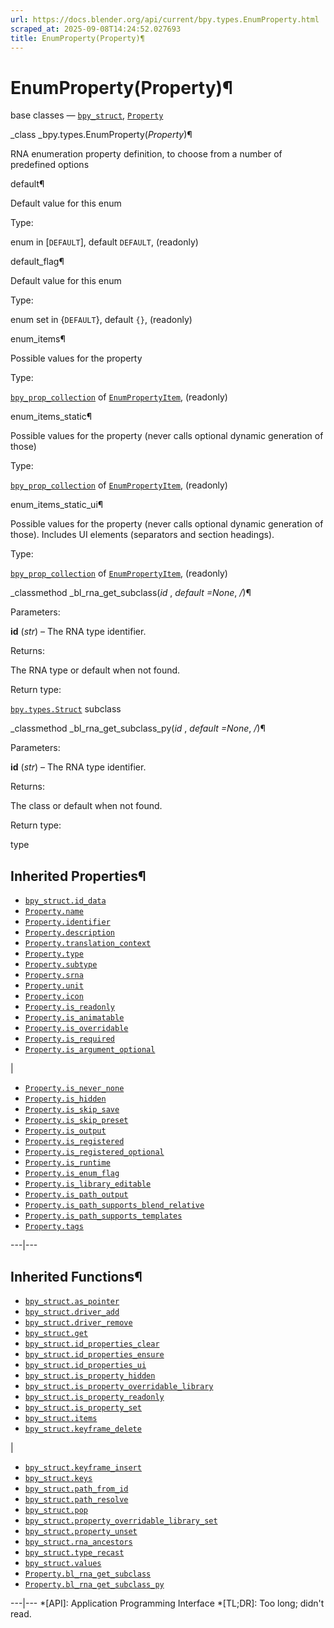 ```yaml
---
url: https://docs.blender.org/api/current/bpy.types.EnumProperty.html
scraped_at: 2025-09-08T14:24:52.027693
title: EnumProperty(Property)¶
---
```


# EnumProperty(Property)¶  
  
base classes — [`bpy_struct`](bpy.types.bpy_struct.html#bpy.types.bpy_struct
"bpy.types.bpy_struct"),
[`Property`](bpy.types.Property.html#bpy.types.Property "bpy.types.Property")

_class _bpy.types.EnumProperty(_Property_)¶

    

RNA enumeration property definition, to choose from a number of predefined
options

default¶

    

Default value for this enum

Type:

    

enum in [`DEFAULT`], default `DEFAULT`, (readonly)

default_flag¶

    

Default value for this enum

Type:

    

enum set in {`DEFAULT`}, default `{}`, (readonly)

enum_items¶

    

Possible values for the property

Type:

    

[`bpy_prop_collection`](bpy.types.bpy_prop_collection.html#bpy.types.bpy_prop_collection
"bpy.types.bpy_prop_collection") of
[`EnumPropertyItem`](bpy.types.EnumPropertyItem.html#bpy.types.EnumPropertyItem
"bpy.types.EnumPropertyItem"), (readonly)

enum_items_static¶

    

Possible values for the property (never calls optional dynamic generation of
those)

Type:

    

[`bpy_prop_collection`](bpy.types.bpy_prop_collection.html#bpy.types.bpy_prop_collection
"bpy.types.bpy_prop_collection") of
[`EnumPropertyItem`](bpy.types.EnumPropertyItem.html#bpy.types.EnumPropertyItem
"bpy.types.EnumPropertyItem"), (readonly)

enum_items_static_ui¶

    

Possible values for the property (never calls optional dynamic generation of
those). Includes UI elements (separators and section headings).

Type:

    

[`bpy_prop_collection`](bpy.types.bpy_prop_collection.html#bpy.types.bpy_prop_collection
"bpy.types.bpy_prop_collection") of
[`EnumPropertyItem`](bpy.types.EnumPropertyItem.html#bpy.types.EnumPropertyItem
"bpy.types.EnumPropertyItem"), (readonly)

_classmethod _bl_rna_get_subclass(_id_ , _default =None_, _/_)¶

    

Parameters:

    

**id** (_str_) – The RNA type identifier.

Returns:

    

The RNA type or default when not found.

Return type:

    

[`bpy.types.Struct`](bpy.types.Struct.html#bpy.types.Struct
"bpy.types.Struct") subclass

_classmethod _bl_rna_get_subclass_py(_id_ , _default =None_, _/_)¶

    

Parameters:

    

**id** (_str_) – The RNA type identifier.

Returns:

    

The class or default when not found.

Return type:

    

type

## Inherited Properties¶

  * [`bpy_struct.id_data`](bpy.types.bpy_struct.html#bpy.types.bpy_struct.id_data "bpy.types.bpy_struct.id_data")
  * [`Property.name`](bpy.types.Property.html#bpy.types.Property.name "bpy.types.Property.name")
  * [`Property.identifier`](bpy.types.Property.html#bpy.types.Property.identifier "bpy.types.Property.identifier")
  * [`Property.description`](bpy.types.Property.html#bpy.types.Property.description "bpy.types.Property.description")
  * [`Property.translation_context`](bpy.types.Property.html#bpy.types.Property.translation_context "bpy.types.Property.translation_context")
  * [`Property.type`](bpy.types.Property.html#bpy.types.Property.type "bpy.types.Property.type")
  * [`Property.subtype`](bpy.types.Property.html#bpy.types.Property.subtype "bpy.types.Property.subtype")
  * [`Property.srna`](bpy.types.Property.html#bpy.types.Property.srna "bpy.types.Property.srna")
  * [`Property.unit`](bpy.types.Property.html#bpy.types.Property.unit "bpy.types.Property.unit")
  * [`Property.icon`](bpy.types.Property.html#bpy.types.Property.icon "bpy.types.Property.icon")
  * [`Property.is_readonly`](bpy.types.Property.html#bpy.types.Property.is_readonly "bpy.types.Property.is_readonly")
  * [`Property.is_animatable`](bpy.types.Property.html#bpy.types.Property.is_animatable "bpy.types.Property.is_animatable")
  * [`Property.is_overridable`](bpy.types.Property.html#bpy.types.Property.is_overridable "bpy.types.Property.is_overridable")
  * [`Property.is_required`](bpy.types.Property.html#bpy.types.Property.is_required "bpy.types.Property.is_required")
  * [`Property.is_argument_optional`](bpy.types.Property.html#bpy.types.Property.is_argument_optional "bpy.types.Property.is_argument_optional")

|

  * [`Property.is_never_none`](bpy.types.Property.html#bpy.types.Property.is_never_none "bpy.types.Property.is_never_none")
  * [`Property.is_hidden`](bpy.types.Property.html#bpy.types.Property.is_hidden "bpy.types.Property.is_hidden")
  * [`Property.is_skip_save`](bpy.types.Property.html#bpy.types.Property.is_skip_save "bpy.types.Property.is_skip_save")
  * [`Property.is_skip_preset`](bpy.types.Property.html#bpy.types.Property.is_skip_preset "bpy.types.Property.is_skip_preset")
  * [`Property.is_output`](bpy.types.Property.html#bpy.types.Property.is_output "bpy.types.Property.is_output")
  * [`Property.is_registered`](bpy.types.Property.html#bpy.types.Property.is_registered "bpy.types.Property.is_registered")
  * [`Property.is_registered_optional`](bpy.types.Property.html#bpy.types.Property.is_registered_optional "bpy.types.Property.is_registered_optional")
  * [`Property.is_runtime`](bpy.types.Property.html#bpy.types.Property.is_runtime "bpy.types.Property.is_runtime")
  * [`Property.is_enum_flag`](bpy.types.Property.html#bpy.types.Property.is_enum_flag "bpy.types.Property.is_enum_flag")
  * [`Property.is_library_editable`](bpy.types.Property.html#bpy.types.Property.is_library_editable "bpy.types.Property.is_library_editable")
  * [`Property.is_path_output`](bpy.types.Property.html#bpy.types.Property.is_path_output "bpy.types.Property.is_path_output")
  * [`Property.is_path_supports_blend_relative`](bpy.types.Property.html#bpy.types.Property.is_path_supports_blend_relative "bpy.types.Property.is_path_supports_blend_relative")
  * [`Property.is_path_supports_templates`](bpy.types.Property.html#bpy.types.Property.is_path_supports_templates "bpy.types.Property.is_path_supports_templates")
  * [`Property.tags`](bpy.types.Property.html#bpy.types.Property.tags "bpy.types.Property.tags")

  
---|---  
  
## Inherited Functions¶

  * [`bpy_struct.as_pointer`](bpy.types.bpy_struct.html#bpy.types.bpy_struct.as_pointer "bpy.types.bpy_struct.as_pointer")
  * [`bpy_struct.driver_add`](bpy.types.bpy_struct.html#bpy.types.bpy_struct.driver_add "bpy.types.bpy_struct.driver_add")
  * [`bpy_struct.driver_remove`](bpy.types.bpy_struct.html#bpy.types.bpy_struct.driver_remove "bpy.types.bpy_struct.driver_remove")
  * [`bpy_struct.get`](bpy.types.bpy_struct.html#bpy.types.bpy_struct.get "bpy.types.bpy_struct.get")
  * [`bpy_struct.id_properties_clear`](bpy.types.bpy_struct.html#bpy.types.bpy_struct.id_properties_clear "bpy.types.bpy_struct.id_properties_clear")
  * [`bpy_struct.id_properties_ensure`](bpy.types.bpy_struct.html#bpy.types.bpy_struct.id_properties_ensure "bpy.types.bpy_struct.id_properties_ensure")
  * [`bpy_struct.id_properties_ui`](bpy.types.bpy_struct.html#bpy.types.bpy_struct.id_properties_ui "bpy.types.bpy_struct.id_properties_ui")
  * [`bpy_struct.is_property_hidden`](bpy.types.bpy_struct.html#bpy.types.bpy_struct.is_property_hidden "bpy.types.bpy_struct.is_property_hidden")
  * [`bpy_struct.is_property_overridable_library`](bpy.types.bpy_struct.html#bpy.types.bpy_struct.is_property_overridable_library "bpy.types.bpy_struct.is_property_overridable_library")
  * [`bpy_struct.is_property_readonly`](bpy.types.bpy_struct.html#bpy.types.bpy_struct.is_property_readonly "bpy.types.bpy_struct.is_property_readonly")
  * [`bpy_struct.is_property_set`](bpy.types.bpy_struct.html#bpy.types.bpy_struct.is_property_set "bpy.types.bpy_struct.is_property_set")
  * [`bpy_struct.items`](bpy.types.bpy_struct.html#bpy.types.bpy_struct.items "bpy.types.bpy_struct.items")
  * [`bpy_struct.keyframe_delete`](bpy.types.bpy_struct.html#bpy.types.bpy_struct.keyframe_delete "bpy.types.bpy_struct.keyframe_delete")

|

  * [`bpy_struct.keyframe_insert`](bpy.types.bpy_struct.html#bpy.types.bpy_struct.keyframe_insert "bpy.types.bpy_struct.keyframe_insert")
  * [`bpy_struct.keys`](bpy.types.bpy_struct.html#bpy.types.bpy_struct.keys "bpy.types.bpy_struct.keys")
  * [`bpy_struct.path_from_id`](bpy.types.bpy_struct.html#bpy.types.bpy_struct.path_from_id "bpy.types.bpy_struct.path_from_id")
  * [`bpy_struct.path_resolve`](bpy.types.bpy_struct.html#bpy.types.bpy_struct.path_resolve "bpy.types.bpy_struct.path_resolve")
  * [`bpy_struct.pop`](bpy.types.bpy_struct.html#bpy.types.bpy_struct.pop "bpy.types.bpy_struct.pop")
  * [`bpy_struct.property_overridable_library_set`](bpy.types.bpy_struct.html#bpy.types.bpy_struct.property_overridable_library_set "bpy.types.bpy_struct.property_overridable_library_set")
  * [`bpy_struct.property_unset`](bpy.types.bpy_struct.html#bpy.types.bpy_struct.property_unset "bpy.types.bpy_struct.property_unset")
  * [`bpy_struct.rna_ancestors`](bpy.types.bpy_struct.html#bpy.types.bpy_struct.rna_ancestors "bpy.types.bpy_struct.rna_ancestors")
  * [`bpy_struct.type_recast`](bpy.types.bpy_struct.html#bpy.types.bpy_struct.type_recast "bpy.types.bpy_struct.type_recast")
  * [`bpy_struct.values`](bpy.types.bpy_struct.html#bpy.types.bpy_struct.values "bpy.types.bpy_struct.values")
  * [`Property.bl_rna_get_subclass`](bpy.types.Property.html#bpy.types.Property.bl_rna_get_subclass "bpy.types.Property.bl_rna_get_subclass")
  * [`Property.bl_rna_get_subclass_py`](bpy.types.Property.html#bpy.types.Property.bl_rna_get_subclass_py "bpy.types.Property.bl_rna_get_subclass_py")

  
---|---
  *[API]: Application Programming Interface
  *[TL;DR]: Too long; didn't read.

